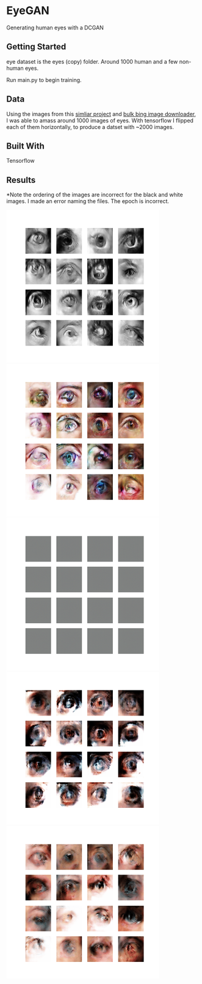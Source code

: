 # EyeGAN

Generating human eyes with a DCGAN

## Getting Started
eye dataset is the eyes (copy) folder. Around 1000 human and a few non-human eyes.

Run main.py to begin training.

## Data
Using the images from this [simliar project](https://github.com/aaaa-trsh/Eye-DCGAN/)
and [bulk bing image downloader](https://github.com/ostrolucky/Bulk-Bing-Image-downloader),
I was able to amass around 1000 images of eyes. With tensorflow I flipped each of them horizontally, to
produce a datset with ~2000 images.
## Built With
Tensorflow

## Results
*Note the ordering of the images are incorrect for the black and white images. 
I made an error naming the files. The epoch is incorrect.

![Final_bw](training_images_bw_3_p3/image_at_epoch_824.png)
![Final_c](training_images_c_p5/image_at_epoch_0350.png)
![Gif](dcgan_c_p1.gif)
![Gif](dcgan_c_p2.gif)
![Gif](dcgan_c_p3.gif)
